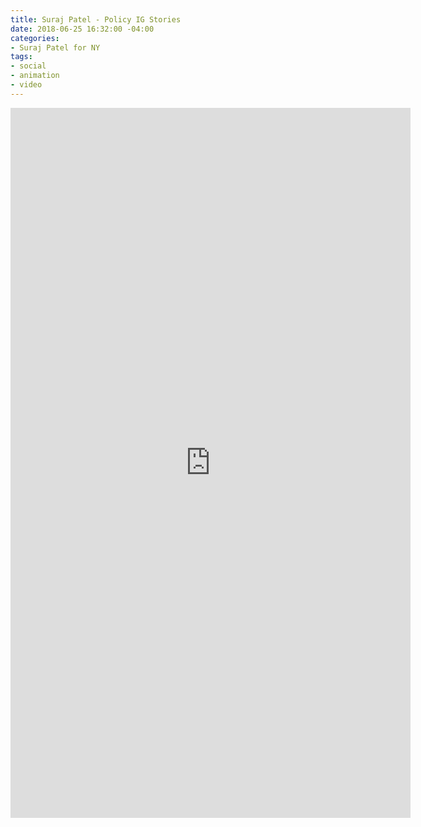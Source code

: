 ```yaml
---
title: Suraj Patel - Policy IG Stories
date: 2018-06-25 16:32:00 -04:00
categories:
- Suraj Patel for NY
tags:
- social
- animation
- video
---
```


<div class="video-vertical">
	<iframe src="https://player.vimeo.com/video/276957274?&loop=1" width="640" height="1136" frameborder="0" webkitallowfullscreen mozallowfullscreen allowfullscreen></iframe>
</div>